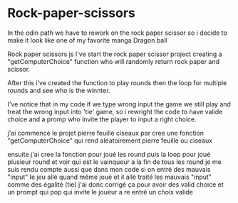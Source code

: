 # Rock-paper-scissors

 In the odin path we have to rework on the rock paper scissor
so i decide to make it look like one of my favorite manga Dragon ball 


Rock paper scissors js
I've start the rock paper scissor project creating a "getComputerChoice" function who will randomly return rock paper and scissor.

After this i've created the function to play rounds
then the loop for multiple rounds and see who is the winnter.

I've notice that in my code if we type wrong input the game we still play and treat the wrong input into 'tie' game,
so i rewright the code to have valide choice and a promp who invite the player to input a right choice. 


j'ai commencé le projet pierre feuille ciseaux 
par cree une fonction "getComputerChoice" qui rend aléatoirement pierre feuille ou ciseaux 

ensuite j'ai cree la fonction pour joué les round 
puis la loop pour joué plusieur round et voir qui est le vainqueur a la fin de tous les round 
je me suis rendu compte aussi que dans mon code si on entré des mauvais "input" le jeu allé quand même joué et il allé traité les mauvais "input" comme des égalité (tie)
j'ai donc corrigé ça pour avoir des valid choice et un prompt qui pop qui invite le joueur a re entré un choix valide 